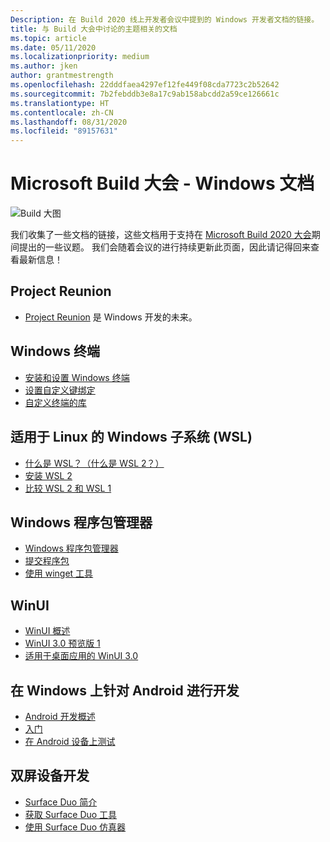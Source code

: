 ```yaml
---
Description: 在 Build 2020 线上开发者会议中提到的 Windows 开发者文档的链接。
title: 与 Build 大会中讨论的主题相关的文档
ms.topic: article
ms.date: 05/11/2020
ms.localizationpriority: medium
ms.author: jken
author: grantmestrength
ms.openlocfilehash: 22dddfaea4297ef12fe449f08cda7723c2b52642
ms.sourcegitcommit: 7b2febddb3e8a17c9ab158abcdd2a59ce126661c
ms.translationtype: HT
ms.contentlocale: zh-CN
ms.lasthandoff: 08/31/2020
ms.locfileid: "89157631"
---
```

# <a name="microsoft-build---the-windows-documentation"></a>Microsoft Build 大会 - Windows 文档

![Build 大图](../images/build-banner.jpeg)

我们收集了一些文档的链接，这些文档用于支持在 [Microsoft Build 2020 大会](https://mybuild.microsoft.com)期间提出的一些议题。 我们会随着会议的进行持续更新此页面，因此请记得回来查看最新信息！

## <a name="project-reunion"></a>Project Reunion

* [Project Reunion](https://blogs.windows.com/windowsdeveloper/2020/05/19/developing-for-all-1-billion-windows-10-devices-and-beyond/) 是 Windows 开发的未来。

## <a name="windows-terminal"></a>Windows 终端

* [安装和设置 Windows 终端](/windows/terminal/get-started)
* [设置自定义键绑定](/windows/terminal/customize-settings/key-bindings)
* [自定义终端的库](/windows/terminal/custom-terminal-gallery/retro-command-prompt)

## <a name="windows-subsystem-for-linux-wsl"></a>适用于 Linux 的 Windows 子系统 (WSL)

* [什么是 WSL？（什么是 WSL 2？）](/windows/wsl/about)
* [安装 WSL 2](/windows/wsl/install-win10)
* [比较 WSL 2 和 WSL 1](/windows/wsl/compare-versions)

## <a name="windows-package-manager"></a>Windows 程序包管理器

* [Windows 程序包管理器](../../package-manager/index.md) 
* [提交程序包](../../package-manager/package/index.md)
* [使用 winget 工具](../../package-manager/winget/index.md)

## <a name="winui"></a>WinUI

* [WinUI 概述](../winui/index.md)
* [WinUI 3.0 预览版 1](../winui/winui3/index.md) 
* [适用于桌面应用的 WinUI 3.0](../winui/winui3/get-started-winui3-for-desktop.md)

## <a name="developing-for-android-on-windows"></a>在 Windows 上针对 Android 进行开发

* [Android 开发概述](../../android/overview.md)
* [入门](../../android/native-android.md)
* [在 Android 设备上测试](../../android/emulator.md)

## <a name="dual-screen-device-development"></a>双屏设备开发

* [Surface Duo 简介](https://www.microsoft.com/surface/devices/surface-duo)
* [获取 Surface Duo 工具](/dual-screen/android/get-duo-sdk?tabs=windows)
* [使用 Surface Duo 仿真器](/dual-screen/android/use-emulator?tabs=java%252cwindows)